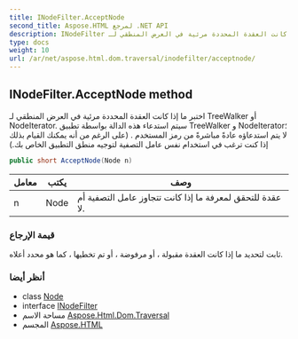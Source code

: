 ```yaml
---
title: INodeFilter.AcceptNode
second_title: Aspose.HTML لمرجع .NET API
description: INodeFilter طريقة. اختبر ما إذا كانت العقدة المحددة مرئية في العرض المنطقي لـ TreeWalker أو NodeIterator. سيتم استدعاء هذه الدالة بواسطة تطبيق TreeWalker و NodeIterator لا يتم استدعاؤه عادةً مباشرةً من رمز المستخدم . على الرغم من أنه يمكنك القيام بذلك إذا كنت ترغب في استخدام نفس عامل التصفية لتوجيه منطق التطبيق الخاص بك.
type: docs
weight: 10
url: /ar/net/aspose.html.dom.traversal/inodefilter/acceptnode/
---
```

## INodeFilter.AcceptNode method

اختبر ما إذا كانت العقدة المحددة مرئية في العرض المنطقي لـ TreeWalker أو NodeIterator. سيتم استدعاء هذه الدالة بواسطة تطبيق TreeWalker و NodeIterator؛ لا يتم استدعاؤه عادةً مباشرةً من رمز المستخدم . (على الرغم من أنه يمكنك القيام بذلك إذا كنت ترغب في استخدام نفس عامل التصفية لتوجيه منطق التطبيق الخاص بك.)

```csharp
public short AcceptNode(Node n)
```

| معامل | يكتب | وصف |
| --- | --- | --- |
| n | Node | عقدة للتحقق لمعرفة ما إذا كانت تتجاوز عامل التصفية أم لا. |

### قيمة الإرجاع

ثابت لتحديد ما إذا كانت العقدة مقبولة ، أو مرفوضة ، أو تم تخطيها ، كما هو محدد أعلاه.

### أنظر أيضا

* class [Node](../../../aspose.html.dom/node/)
* interface [INodeFilter](../)
* مساحة الاسم [Aspose.Html.Dom.Traversal](../../inodefilter/)
* المجسم [Aspose.HTML](../../../)



